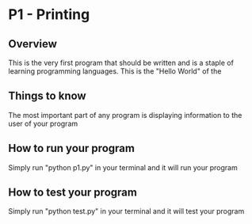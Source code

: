 # P1 - Printing

## Overview
This is the very first program that should be written and is a staple of
learning programming languages. This is the "Hello World" of the

## Things to know
The most important part of any program is displaying information to the user of
your program

## How to run your program
Simply run "python p1.py" in your terminal and it will run your program

## How to test your program
Simply run "python test.py" in your terminal and it will test your program

